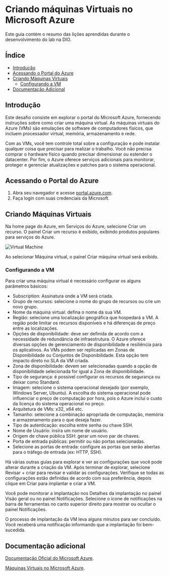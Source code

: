 # Criando máquinas Virtuais no Microsoft Azure

Este guia contém o resumo das lições aprendidas durante o desenvolvimento do lab na DIO.

## Índice
- [Introdução](#introdução)
- [Acessando o Portal do Azure](#acessando-o-portal-do-azure)
- [Criando Máquinas Virtuais](#criando-máquinas-virtuais)
    - [Configurando a VM](#configurando-a-vm)
- [Documentação Adicional](#documentação-adicional)

## Introdução

Este desafio consiste em explorar o portal do Microsoft Azure, fornecendo instruções sobre como criar uma máquina virtual.
As máquinas virtuais do Azure (VMs) são emulações de software de computadores físicos, que incluem processador virtual, memória, armazenamento e rede.

Com as VMs, você tem controle total sobre a configuração e pode instalar qualquer coisa que precisar para realizar o trabalho. Você não precisa comprar o hardware físico quando precisar dimensionar ou estender o datacenter. Por fim, o Azure oferece serviços adicionais para monitorar, proteger e gerenciar atualizações e patches para o sistema operacional.

## Acessando o Portal do Azure

1. Abra seu navegador e acesse [portal.azure.com](https://portal.azure.com).
2. Faça login com suas credenciais da Microsoft.

## Criando Máquinas Virtuais

Na home page do Azure, em Serviços do Azure, selecione Criar um recurso. O painel Criar um recurso é exibido, exibindo produtos populares para serviços do Azure.

![Virtual Machine](recurso-vm.png)

Ao selecionar Máquina virtual, o painel Criar máquina virtual será exibido.

### Configurando a VM

Para criar uma máquina virtual é necessário configurar os alguns parâmetros básicos:

- Subscription: Assinatura onde a VM será criada.
- Grupo de recursos: selecione o nome do grupo de recursos ou crie um novo grupo.
- Nome da máquina virtual: defina o nome da sua VM.
- Região: selecione uma localização geográfica que hospedará a VM. A região pode limitar os recursos disponíveis e há diferenças de preço entre as localizações.
- Opções de disponibilidade: deve ser definida de acordo com a necessidade de redundância de infraestrutura. O Azure oferece diversas opções de gerenciamento de disponibilidade e resiliência para os aplicativos. As VMs podem ser replicadas em Zonas de Disponibilidade ou Conjuntos de Disponibilidade. Esta opção tem impacto direto no SLA da VM criada.
- Zona de disponibilidade: devem ser selecionadas quando a opção de disponibilidade selecionada for igual a Zona de disponibilidade.
- Tipo de segurança: é possível configurar os recursos de segurança ou deixar como Standard.
- Imagem: selecione o sistema operacional desejado (por exemplo, Windows Server, Ubuntu). A escolha do sistema operacional pode influenciar o preço de computação por hora, pois o Azure inclui o custo da licença do sistema operacional no preço.
- Arquitetura de VMs: x32, x64 etc.
- Tamanho: selecione a combinação apropriada de computação, memória e armazenamento para o que deseja fazer.
- Tipo de autenticação: escolha entre senha ou chave SSH.
- Nome de Usuário: insira um nome de usuário.
- Origem de chave pública SSH: gerar um novo par de chaves.
- Porta de entrada públicas: permitir ou não portas selecionadas.
- Selecione as portas de entrada: configure as portas que serão abertas para o tráfego de entrada (ex: HTTP, SSH).

Há várias outras guias para explorar e ver as configurações que você pode alterar durante a criação da VM. Após terminar de explorar, selecione Revisar + criar para revisar e validar as configurações. Verifique se todas as configurações estão definidas de acordo com sua preferência, depois clique em Criar para implantar e criar a VM.

Você pode monitorar a implantação nos Detalhes da implantação no painel Visão geral ou no painel Notificações. Selecione o ícone de notificações na barra de ferramentas no canto superior direito para mostrar ou ocultar o painel Notificações.

O processo de implantação da VM leva alguns minutos para ser concluído. Você receberá uma notificação informando que a implantação foi bem-sucedida.


## Documentação adicional

[Documentação Oficial do Microsoft Azure](https://docs.microsoft.com/azure).

[Máquinas Virtuais no Microsoft Azure](https://learn.microsoft.com/pt-br/azure/virtual-machines/).